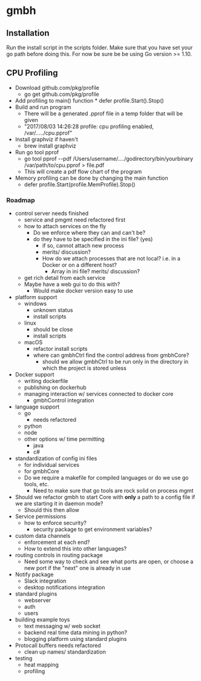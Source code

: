 # gmbh 


## Installation
Run the install script in the scripts folder. Make sure that you have set your go path before doing this. For now be sure be be using Go version >= 1.10.


## CPU Profiling
* Download github.com/pkg/profile
    * go get github.com/pkg/profile
* Add profiling to main() function
        * defer profile.Start().Stop()
* Build and run program
    * There will be a generated .pprof file in a temp folder that will be given
    * "2017/08/03 14:26:28 profile: cpu profiling enabled, /var/...../cpu.pprof"
* Install graphviz if haven't
    * brew install graphviz
* Run go tool pprof
    * go tool pprof --pdf /Users/username/..../godirectory/bin/yourbinary /var/path/to/cpu.pprof > file.pdf
    * This will create a pdf flow chart of the program
* Memory profiling can be done by changing the main function
    * defer profile.Start(profile.MemProfile).Stop()
   

### Roadmap
* control server needs finished
    * service and pmgmt need refactored first
    * how to attach services on the fly
        * Do we enforce where they can and can't be?
        * do they have to be specified in the ini file? (yes)
            * if so, cannot attach new process
            * merits/ discussion?
            * How do we attach processes that are not local? i.e. in a Docker or on a different host?
                * Array in ini file? merits/ discussion?
    * get rich detail from each service
    * Maybe have a web gui to do this with?
        * Would make docker version easy to use
* platform support
    * windows
        * unknown status
        * install scripts
    * linux
        * should be close
        * install scripts
    * macOS
        * refactor install scripts
        * where can gmbhCtrl find the control address from gmbhCore?
            * should we allow gmbhCtrl to be run only in the directory in which the project is stored unless 
* Docker support
    * writing dockerfile
    * publishing on dockerhub
    * managing interaction w/ services connected to docker core
        * gmbhControl integration
* language support
    * go
        * needs refactored
    * python
    * node
    * other options w/ time permitting
        * java
        * c#
* standardization of config ini files
    * for individual services
    * for gmbhCore
    * Do we require a makefile for compiled languages or do we use go tools, etc.
        * Need to make sure that go tools are rock solid on process mgmt
* Should we refactor gmbh to start Core with **only** a path to a config file if we are starting it in daemon mode?
    * Should this then allow 
* Service permissions
    * how to enforce security? 
        * security package to get environment variables?
* custom data channels
    * enforcement at each end?
    * How to extend this into other languages?
* routing controls in routing package
    * Need some way to check and see what ports are open, or choose a new port if the "next" one is already in use
* Notify package
    * Slack integration
    * desktop notifications integration
* standard plugins
    * webserver
    * auth
    * users
* building example toys
    * text messaging w/ web socket
    * backend real time data mining in python?
    * blogging platform using standard plugins
* Protocall buffers needs refactored
    * clean up names/ standardization
* testing
    * heat mapping
    * profiling
